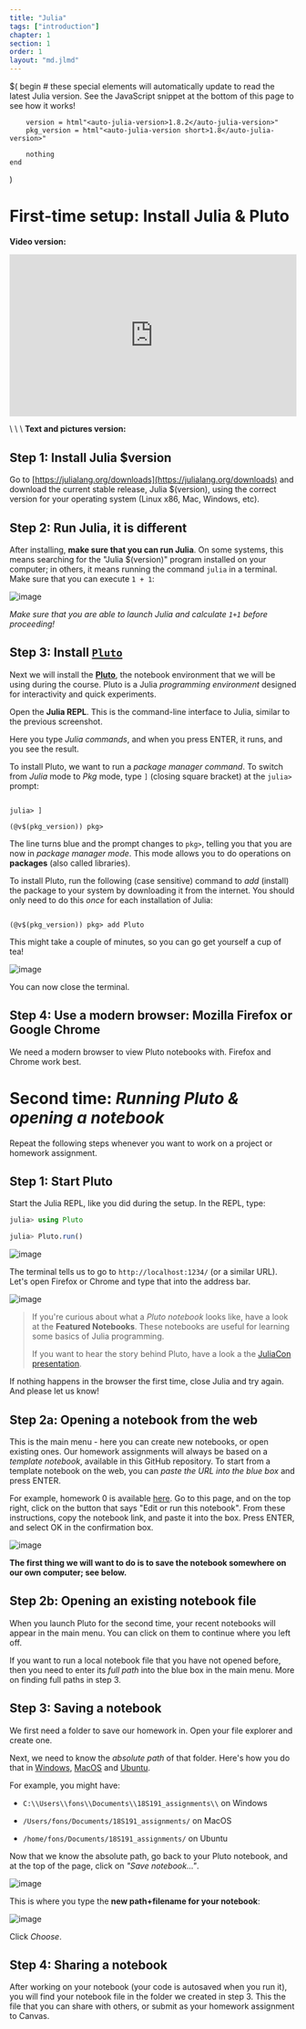 ```yaml
---
title: "Julia"
tags: ["introduction"]
chapter: 1
section: 1
order: 1
layout: "md.jlmd"
---
```


$(
    begin
        # these special elements will automatically update to read the latest Julia version. See the JavaScript snippet at the bottom of this page to see how it works!
        
        version = html"<auto-julia-version>1.8.2</auto-julia-version>"
        pkg_version = html"<auto-julia-version short>1.8</auto-julia-version>"
    
        nothing
    end
)

# First-time setup: Install Julia & Pluto

**Video version:**

<iframe style="width: 100%; aspect-ratio: 16/9;" src="https://www.youtube.com/embed/OOjKEgbt8AI" title="YouTube video player" frameborder="0" allow="accelerometer; autoplay; clipboard-write; encrypted-media; gyroscope; picture-in-picture" allowfullscreen></iframe>

\\
\\
\\
**Text and pictures version:**

## Step 1: Install Julia $version

Go to [https://julialang.org/downloads](https://julialang.org/downloads) and download the current stable release, Julia $(version), using the correct version for your operating system (Linux x86, Mac, Windows, etc).

## Step 2: Run Julia, it is different

After installing, **make sure that you can run Julia**. On some systems, this means searching for the "Julia $(version)" program installed on your computer; in others, it means running the command `julia` in a terminal. Make sure that you can execute `1 + 1`:

![image](https://user-images.githubusercontent.com/6933510/91439734-c573c780-e86d-11ea-8169-0c97a7013e8d.png)

*Make sure that you are able to launch Julia and calculate `1+1` before proceeding!*

## Step 3: Install [`Pluto`](https://github.com/fonsp/Pluto.jl)

Next we will install the [**Pluto**](https://github.com/fonsp/Pluto.jl), the notebook environment that we will be using during the course. Pluto is a Julia _programming environment_ designed for interactivity and quick experiments.

Open the **Julia REPL**. This is the command-line interface to Julia, similar to the previous screenshot.

Here you type _Julia commands_, and when you press ENTER, it runs, and you see the result.

To install Pluto, we want to run a _package manager command_. To switch from _Julia_ mode to _Pkg_ mode, type `]` (closing square bracket) at the `julia>` prompt:

<pre><code>
julia> ]

(&#64;v$(pkg_version)) pkg>
</code></pre>

The line turns blue and the prompt changes to `pkg>`, telling you that you are now in _package manager mode_. This mode allows you to do operations on **packages** (also called libraries).

To install Pluto, run the following (case sensitive) command to *add* (install) the package to your system by downloading it from the internet.
You should only need to do this *once* for each installation of Julia:

<pre><code>
(&#64;v$(pkg_version)) pkg> add Pluto
</code></pre>

This might take a couple of minutes, so you can go get yourself a cup of tea!

![image](https://user-images.githubusercontent.com/6933510/91440380-ceb16400-e86e-11ea-9352-d164911774cf.png)

You can now close the terminal.

## Step 4: Use a modern browser: Mozilla Firefox or Google Chrome
We need a modern browser to view Pluto notebooks with. Firefox and Chrome work best.


# Second time: _Running Pluto & opening a notebook_
Repeat the following steps whenever you want to work on a project or homework assignment.

## Step 1: Start Pluto

Start the Julia REPL, like you did during the setup. In the REPL, type:
```julia
julia> using Pluto

julia> Pluto.run()
```

![image](https://user-images.githubusercontent.com/6933510/91441094-eb01d080-e86f-11ea-856f-e667fdd9b85c.png)

The terminal tells us to go to `http://localhost:1234/` (or a similar URL). Let's open Firefox or Chrome and type that into the address bar.

![image](https://user-images.githubusercontent.com/6933510/199279574-4b1d0494-2783-49a0-acca-7b6284bede44.png)

> If you're curious about what a _Pluto notebook_ looks like, have a look at the **Featured Notebooks**. These notebooks are useful for learning some basics of Julia programming. 
> 
> If you want to hear the story behind Pluto, have a look a the [JuliaCon presentation](https://www.youtube.com/watch?v=IAF8DjrQSSk).

If nothing happens in the browser the first time, close Julia and try again. And please let us know!

## Step 2a: Opening a notebook from the web

This is the main menu - here you can create new notebooks, or open existing ones. Our homework assignments will always be based on a _template notebook_, available in this GitHub repository. To start from a template notebook on the web, you can _paste the URL into the blue box_ and press ENTER.

For example, homework 0 is available [here](/hw0/). Go to this page, and on the top right, click on the button that says "Edit or run this notebook". From these instructions, copy the notebook link, and paste it into the box. Press ENTER, and select OK in the confirmation box.

![image](https://user-images.githubusercontent.com/6933510/91441968-6b750100-e871-11ea-974e-3a6dfd80234a.png)

**The first thing we will want to do is to save the notebook somewhere on our own computer; see below.** 

## Step 2b: Opening an existing notebook file
When you launch Pluto for the second time, your recent notebooks will appear in the main menu. You can click on them to continue where you left off.

If you want to run a local notebook file that you have not opened before, then you need to enter its _full path_ into the blue box in the main menu. More on finding full paths in step 3.

## Step 3: Saving a notebook
We first need a folder to save our homework in. Open your file explorer and create one. 

Next, we need to know the _absolute path_ of that folder. Here's how you do that in [Windows](https://www.top-password.com/blog/copy-full-path-of-a-folder-file-in-windows/), [MacOS](https://www.josharcher.uk/code/find-path-to-folder-on-mac/) and [Ubuntu]().

For example, you might have:

- `C:\\Users\\fons\\Documents\\18S191_assignments\\` on Windows

- `/Users/fons/Documents/18S191_assignments/` on MacOS

- `/home/fons/Documents/18S191_assignments/` on Ubuntu

Now that we know the absolute path, go back to your Pluto notebook, and at the top of the page, click on _"Save notebook..."_. 

![image](https://user-images.githubusercontent.com/6933510/91444741-77fb5880-e875-11ea-8f6b-02c1c319e7f3.png)

This is where you type the **new path+filename for your notebook**:

![image](https://user-images.githubusercontent.com/6933510/91444565-366aad80-e875-11ea-8ed6-1265ded78f11.png)

Click _Choose_.

## Step 4: Sharing a notebook

After working on your notebook (your code is autosaved when you run it), you will find your notebook file in the folder we created in step 3. This the file that you can share with others, or submit as your homework assignment to Canvas.


<script defer>
const run = f => f();
run(async () => {
const versions = await (await fetch(`https://julialang-s3.julialang.org/bin/versions.json`)).json()
const version_names = Object.keys(versions).sort().reverse()
const stable = version_names.find(v => versions[v].stable)
console.log({stable})
const pkg_stable = /\\d+\\.\\d+/.exec(stable)[0]
document.querySelectorAll("auto-julia-version").forEach(el => {
    console.log(el)
    el.innerText = el.getAttribute("short") == null ? stable : pkg_stable
})
});
</script>
